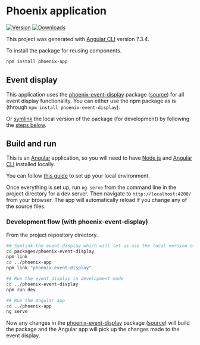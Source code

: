 # Phoenix application

[![Version](https://img.shields.io/npm/v/phoenix-app.svg)](https://www.npmjs.com/package/phoenix-app)
[![Downloads](https://img.shields.io/npm/dt/phoenix-app.svg)](https://www.npmjs.com/package/phoenix-app)

This project was generated with [Angular CLI](https://github.com/angular/angular-cli) version 7.3.4.

To install the package for reusing components.

```sh
npm install phoenix-app
```

## Event display

This application uses the [phoenix-event-display](https://www.npmjs.com/package/phoenix-event-display) package ([source](https://github.com/HSF/phoenix/tree/master/packages/phoenix-event-display)) for all event display functionality. You can either use the npm package as is (through `npm install phoenix-event-display`).

Or [symlink](https://docs.npmjs.com/cli/link) the local version of the package (for development) by following the [steps below](#development-flow-with-phoenixevent-display).

## Build and run

This is an [Angular](https://angular.io) application, so you will need to have [Node js](https://nodejs.org/en/) and [Angular CLI](https://github.com/angular/angular-cli) installed locally.

You can follow [this guide](https://angular.io/guide/setup-local) to set up your local environment.

Once everything is set up, run `ng serve` from the command line in the project directory for a dev server. Then navigate to `http://localhost:4200/` from your browser.
The app will automatically reload if you change any of the source files.

### Development flow (with phoenix-event-display)

From the project repository directory.

```sh
## Symlink the event display which will let us use the local version of the phoenix-event-display package
cd packages/phoenix-event-display
npm link
cd ../phoenix-app
npm link "phoenix-event-display"

## Run the event display in development mode
cd ../phoenix-event-display
npm run dev

## Run the Angular app
cd ../phoenix-app
ng serve
```

Now any changes in the [phoenix-event-display](https://www.npmjs.com/package/phoenix-event-display) package ([source](https://github.com/HSF/phoenix/tree/master/packages/phoenix-event-display)) will build the package and the Angular app will pick up the changes made to the event display.
